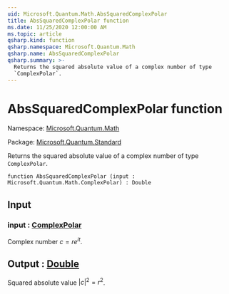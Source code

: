 ```yaml
---
uid: Microsoft.Quantum.Math.AbsSquaredComplexPolar
title: AbsSquaredComplexPolar function
ms.date: 11/25/2020 12:00:00 AM
ms.topic: article
qsharp.kind: function
qsharp.namespace: Microsoft.Quantum.Math
qsharp.name: AbsSquaredComplexPolar
qsharp.summary: >-
  Returns the squared absolute value of a complex number of type
  `ComplexPolar`.
---
```


# AbsSquaredComplexPolar function

Namespace: [Microsoft.Quantum.Math](xref:Microsoft.Quantum.Math)

Package: [Microsoft.Quantum.Standard](https://nuget.org/packages/Microsoft.Quantum.Standard)


Returns the squared absolute value of a complex number of type`ComplexPolar`.

```qsharp
function AbsSquaredComplexPolar (input : Microsoft.Quantum.Math.ComplexPolar) : Double
```


## Input

### input : [ComplexPolar](xref:Microsoft.Quantum.Math.ComplexPolar)

Complex number $c = r e^{i t}$.



## Output : [Double](xref:microsoft.quantum.user-guide.language.types)

Squared absolute value $|c|^2 = r^2$.